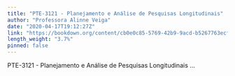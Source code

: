 ```yaml
---
title: "PTE-3121 - Planejamento e Análise de Pesquisas Longitudinais"
author: "Professora Alinne Veiga"
date: "2020-04-17T19:12:27Z"
link: "https://bookdown.org/content/cb0e0c85-5769-42b9-9acd-b5267763ecfc/"
length_weight: "3.7%"
pinned: false
---
```


PTE-3121 - Planejamento e Análise de Pesquisas Longitudinais ...
